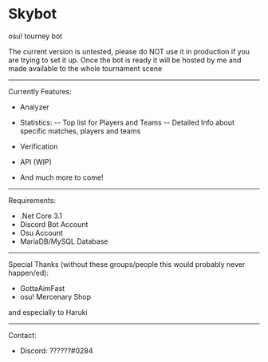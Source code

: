 # Skybot
osu! tourney bot


The current version is untested, please do NOT use it in production if you are trying to set it up.
Once the bot is ready it will be hosted by me and made available to the whole tournament scene


---
Currently Features:

- Analyzer
- Statistics:
-- Top list for Players and Teams
-- Detailed Info about specific matches, players and teams
- Verification
- API (WIP)

- And much more to come!

---
Requirements:
- .Net Core 3.1
- Discord Bot Account
- Osu Account
- MariaDB/MySQL Database

---
Special Thanks (without these groups/people this would probably never happen/ed):
- GottaAimFast
- osu! Mercenary Shop

and especially to Haruki

---
Contact:
- Discord: ??????#0284